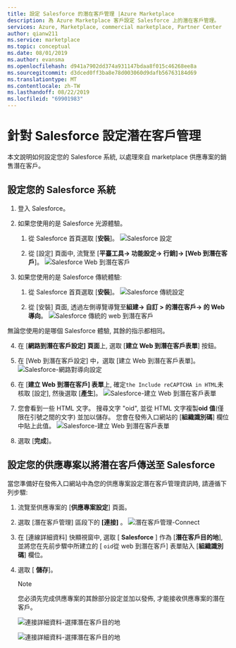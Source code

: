 ```yaml
---
title: 設定 Salesforce 的潛在客戶管理 |Azure Marketplace
description: 為 Azure Marketplace 客戶設定 Salesforce 上的潛在客戶管理。
services: Azure, Marketplace, commercial marketplace, Partner Center
author: qianw211
ms.service: marketplace
ms.topic: conceptual
ms.date: 08/01/2019
ms.author: evansma
ms.openlocfilehash: d941a7902dd374a931147bdaa8f015c46268ee8a
ms.sourcegitcommit: d3dced0ff3ba8e78d003060d9dafb56763184d69
ms.translationtype: MT
ms.contentlocale: zh-TW
ms.lasthandoff: 08/22/2019
ms.locfileid: "69901983"
---
```

# <a name="configure-lead-management-for-salesforce"></a>針對 Salesforce 設定潛在客戶管理

本文說明如何設定您的 Salesforce 系統, 以處理來自 marketplace 供應專案的銷售潛在客戶。

## <a name="set-up-your-salesforce-system"></a>設定您的 Salesforce 系統

1. 登入 Salesforce。
2. 如果您使用的是 Salesforce 光源體驗。
    1. 從 Salesforce 首頁選取 [**安裝**]。
    ![Salesforce 設定](./media/commercial-marketplace-lead-management-instructions-salesforce/salesforce-1.png)

    1. 從 [設定] 頁面中, 流覽至 [**平臺工具-> 功能設定-> 行銷]-> [Web 到潛在客戶**]。
    ![Salesforce Web 到潛在客戶](./media/commercial-marketplace-lead-management-instructions-salesforce/salesforce-2.png)

3. 如果您使用的是 Salesforce 傳統體驗:
    1. 從 Salesforce 首頁選取 [**安裝**]。
    ![Salesforce 傳統設定](./media/commercial-marketplace-lead-management-instructions-salesforce/salesforce-classic-setup.png)

    1. 從 [安裝] 頁面, 透過左側導覽導覽至**組建-> 自訂 > 的潛在客戶-> 的 Web 導向**。
    ![Salesforce 傳統的 web 到潛在客戶](./media/commercial-marketplace-lead-management-instructions-salesforce/salesforce-classic-web-to-lead.png)

無論您使用的是哪個 Salesforce 體驗, 其餘的指示都相同。

4. 在 [**網路到潛在客戶設定] 頁面**上, 選取 [**建立 Web 到潛在客戶表單**] 按鈕。
5. 在 [Web 到潛在客戶設定] 中，選取 [建立 Web 到潛在客戶表單]。
    ![Salesforce-網路對導向設定](./media/commercial-marketplace-lead-management-instructions-salesforce/salesforce-3.png)

6. 在 [**建立 Web 到潛在客戶] 表單**上, 確定`the Include reCAPTCHA in HTML`未核取 [設定], 然後選取 [**產生**]。 
    ![Salesforce-建立 Web 到潛在客戶表單](./media/commercial-marketplace-lead-management-instructions-salesforce/salesforce-4.png)

7. 您會看到一些 HTML 文字。 搜尋文字 "oid", 並從 HTML 文字複製**oid 值**(僅限在引號之間的文字) 並加以儲存。 您會在發佈入口網站的 [**組織識別碼**] 欄位中貼上此值。
    ![Salesforce-建立 Web 到潛在客戶表單](./media/commercial-marketplace-lead-management-instructions-salesforce/salesforce-5.png)

8. 選取 [**完成**]。

## <a name="configure-your-offer-to-send-leads-to-salesforce"></a>設定您的供應專案以將潛在客戶傳送至 Salesforce

當您準備好在發佈入口網站中為您的供應專案設定潛在客戶管理資訊時, 請遵循下列步驟:

1. 流覽至供應專案的 [**供應專案設定**] 頁面。
1. 選取 [潛在客戶管理] 區段下的 **[連接]** 。
    ![潛在客戶管理-Connect](./media/commercial-marketplace-lead-management-instructions-salesforce/lead-management-connect.png)

1. 在 [連線詳細資料] 快顯視窗中, 選取 [ **Salesforce** ] 作為 [**潛在客戶目的地**], 並將您在先前步驟中所建立的 [ `oid`從 web 到潛在客戶] 表單貼入 [**組織識別碼**] 欄位。

1. 選取 [ **儲存**]。 

    >[!Note]
    >您必須先完成供應專案的其餘部分設定並加以發佈, 才能接收供應專案的潛在客戶。

    ![連接詳細資料-選擇潛在客戶目的地](./media/commercial-marketplace-lead-management-instructions-salesforce/choose-lead-destination.png)

    ![連接詳細資料-選擇潛在客戶目的地](./media/commercial-marketplace-lead-management-instructions-salesforce/connection-details.png)